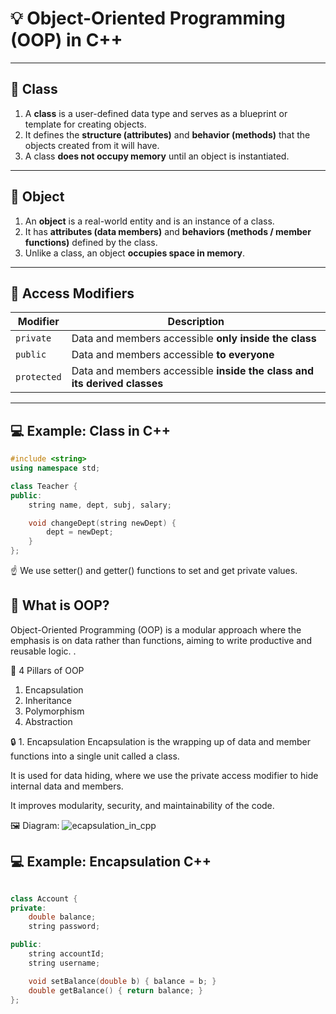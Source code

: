 # 💡 Object-Oriented Programming (OOP) in C++

---

## 📘 Class

1. A **class** is a user-defined data type and serves as a blueprint or template for creating objects.
2. It defines the **structure (attributes)** and **behavior (methods)** that the objects created from it will have.
3. A class **does not occupy memory** until an object is instantiated.

---

## 🧱 Object

1. An **object** is a real-world entity and is an instance of a class.
2. It has **attributes (data members)** and **behaviors (methods / member functions)** defined by the class.
3. Unlike a class, an object **occupies space in memory**.

---

## 🔐 Access Modifiers

| Modifier   | Description                                                                 |
|------------|-----------------------------------------------------------------------------|
| `private`  | Data and members accessible **only inside the class**                       |
| `public`   | Data and members accessible **to everyone**                                 |
| `protected`| Data and members accessible **inside the class and its derived classes**    |

---

## 💻 Example: Class in C++

```cpp
#include <string>
using namespace std;

class Teacher {
public:
    string name, dept, subj, salary;

    void changeDept(string newDept) {
        dept = newDept;
    }
};
```
☝️ We use setter() and getter() functions to set and get private values.
## 📌 What is OOP?
Object-Oriented Programming (OOP) is a modular approach where the emphasis is on data rather than functions, aiming to write productive and reusable logic.
.

🌟 4 Pillars of OOP

1. Encapsulation
2. Inheritance
3. Polymorphism
4. Abstraction

🔒 1. Encapsulation
Encapsulation is the wrapping up of data and member functions into a single unit called a class.

It is used for data hiding, where we use the private access modifier to hide internal data and members.

It improves modularity, security, and maintainability of the code.

🖼️ Diagram:
![ecapsulation_in_cpp](https://github.com/user-attachments/assets/60924a76-6234-4f62-a277-282a15ca38e3)

## 💻 Example: Encapsulation C++
```cpp

class Account {
private:
    double balance;
    string password;

public:
    string accountId;
    string username;

    void setBalance(double b) { balance = b; }
    double getBalance() { return balance; }
};
```
